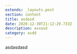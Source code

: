 ```yaml
---
extends: _layouts.post
section: content
title: asdasd
date: 2020-12-30T21:12:29.733Z
description: asxasd
category: asdd
---
```

asdasdasd